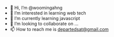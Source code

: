 - 👋 Hi, I’m @woomingahng
- 👀 I’m interested in learning web tech
- 🌱 I’m currently learning javascript
- 💞️ I’m looking to collaborate on ...
- 📫 How to reach me is departedsat@gmail.com

<!---
woomingahng/woomingahng is a ✨ special ✨ repository because its `README.md` (this file) appears on your GitHub profile.
You can click the Preview link to take a look at your changes.
--->
